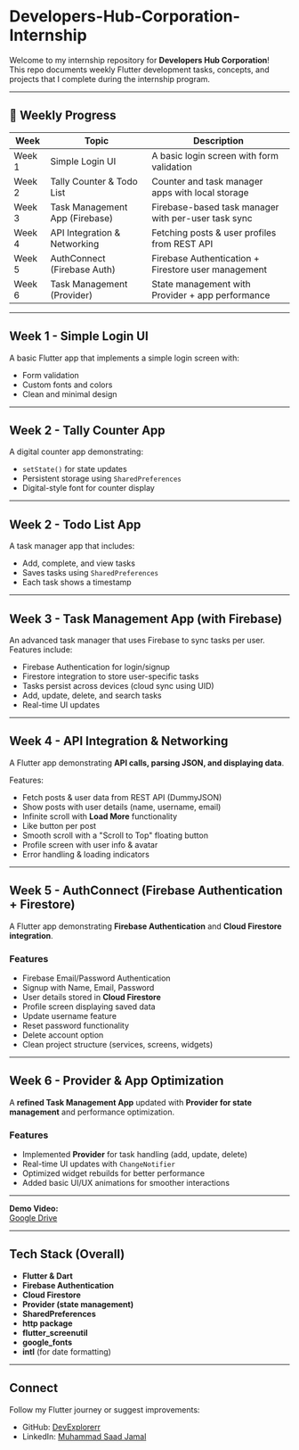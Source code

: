 # Developers-Hub-Corporation-Internship

Welcome to my internship repository for **Developers Hub Corporation**!  
This repo documents weekly Flutter development tasks, concepts, and projects that I complete during the internship program.

---

## 📅 Weekly Progress

| Week   | Topic                          | Description                                          |
|--------|--------------------------------|------------------------------------------------------|
| Week 1 | Simple Login UI                | A basic login screen with form validation            |
| Week 2 | Tally Counter & Todo List      | Counter and task manager apps with local storage     |
| Week 3 | Task Management App (Firebase) | Firebase-based task manager with per-user task sync  |
| Week 4 | API Integration & Networking   | Fetching posts & user profiles from REST API         |
| Week 5 | AuthConnect (Firebase Auth)    | Firebase Authentication + Firestore user management  |
| Week 6 | Task Management (Provider)     | State management with Provider + app performance     |

---

## Week 1 - Simple Login UI

A basic Flutter app that implements a simple login screen with:

- Form validation  
- Custom fonts and colors  
- Clean and minimal design  

---

## Week 2 - Tally Counter App

A digital counter app demonstrating:

- `setState()` for state updates  
- Persistent storage using `SharedPreferences`  
- Digital-style font for counter display  

---

## Week 2 - Todo List App

A task manager app that includes:

- Add, complete, and view tasks  
- Saves tasks using `SharedPreferences`  
- Each task shows a timestamp  

---

## Week 3 - Task Management App (with Firebase)

An advanced task manager that uses Firebase to sync tasks per user. Features include:

- Firebase Authentication for login/signup  
- Firestore integration to store user-specific tasks  
- Tasks persist across devices (cloud sync using UID)  
- Add, update, delete, and search tasks  
- Real-time UI updates  

---

## Week 4 - API Integration & Networking

A Flutter app demonstrating **API calls, parsing JSON, and displaying data**.  

Features:  
- Fetch posts & user data from REST API (DummyJSON)  
- Show posts with user details (name, username, email)  
- Infinite scroll with **Load More** functionality  
- Like button per post  
- Smooth scroll with a "Scroll to Top" floating button  
- Profile screen with user info & avatar  
- Error handling & loading indicators 

---

## Week 5 - AuthConnect (Firebase Authentication + Firestore)

A Flutter app demonstrating **Firebase Authentication** and **Cloud Firestore integration**.  

### Features
- Firebase Email/Password Authentication  
- Signup with Name, Email, Password  
- User details stored in **Cloud Firestore**  
- Profile screen displaying saved data  
- Update username feature  
- Reset password functionality  
- Delete account option  
- Clean project structure (services, screens, widgets)  

---

## Week 6 - Provider & App Optimization

A **refined Task Management App** updated with **Provider for state management** and performance optimization.  

### Features
- Implemented **Provider** for task handling (add, update, delete)  
- Real-time UI updates with `ChangeNotifier`  
- Optimized widget rebuilds for better performance  
- Added basic UI/UX animations for smoother interactions   

---

**Demo Video:**  
[Google Drive](https://drive.google.com/drive/folders/1EbGtf98xY0Rfiol3x5hXX041K6H6ODle?usp=sharing) 

---

## Tech Stack (Overall)

- **Flutter & Dart**  
- **Firebase Authentication**  
- **Cloud Firestore**  
- **Provider (state management)**  
- **SharedPreferences**  
- **http package**  
- **flutter_screenutil**  
- **google_fonts**  
- **intl** (for date formatting)  

---

## Connect

Follow my Flutter journey or suggest improvements:  
- GitHub: [DevExplorerr](https://github.com/DevExplorerr)  
- LinkedIn: [Muhammad Saad Jamal](https://www.linkedin.com/in/muhammadsaadjamal/)  
